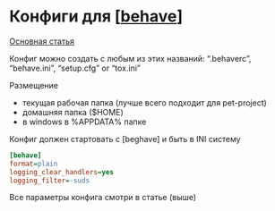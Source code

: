 # Конфиги для [[behave]]

[Основная статья](https://behave.readthedocs.io/en/stable/behave.html)

Конфиг можно создать с любым из этих названий: “.behaverc”, “behave.ini”, “setup.cfg” or “tox.ini”

Размещение

- текущая рабочая папка (лучше всего подходит для pet-project)
- домашняя папка ($HOME)
- в windows в %APPDATA% папке

Конфиг должен стартовать с \[beghave] и быть в INI систему

```ini
[behave]
format=plain
logging_clear_handlers=yes
logging_filter=-suds
```

Все параметры конфига смотри в статье (выше)

[//begin]: # "Autogenerated link references for markdown compatibility"
[behave]: behave "behave"
[//end]: # "Autogenerated link references"